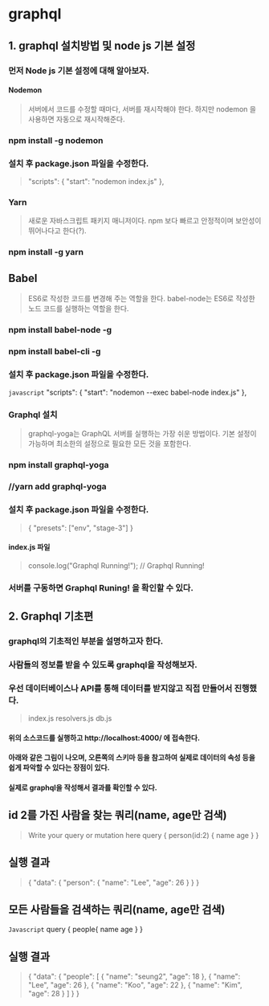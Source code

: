 # graphql

## 1. graphql 설치방법 및 node js 기본 설정

### 먼저 Node js 기본 설정에 대해 알아보자.

#### Nodemon

> 서버에서 코드를 수정할 때마다, 서버를 재시작해야 한다.
> 하지만 nodemon 을 사용하면 자동으로 재시작해준다.

### npm install -g nodemon




### 설치 후 package.json 파일을 수정한다.

> "scripts": {
    "start": "nodemon index.js"
  },


### Yarn
> 새로운 자바스크립트 패키지 매니저이다. 
> npm 보다 빠르고 안정적이며 보안성이 뛰어나다고 한다(?).

### npm install -g yarn

## Babel
> ES6로 작성한 코드를 변경해 주는 역할을 한다. 
> babel-node는 ES6로 작성한 노드 코드를 실행하는 역할을 한다. 

### npm install babel-node -g
### npm install babel-cli -g

### 설치 후 package.json 파일을 수정한다.

```javascript```
 "scripts": {
    "start": "nodemon --exec babel-node index.js"
  },



### Graphql 설치

> graphql-yoga는 GraphQL 서버를 실행하는 가장 쉬운 방법이다.
> 기본 설정이 가능하며 최소한의 설정으로 필요한 모든 것을 포함한다.

### npm install graphql-yoga
### //yarn add graphql-yoga

### 설치 후 package.json 파일을 수정한다.

> {
  "presets": ["env", "stage-3"]
}

#### index.js 파일
> console.log("Graphql Running!");
> // Graphql Running!

### 서버를 구동하면 Graphql Runing! 을 확인할 수 있다.



## 2. Graphql 기초편

### graphql의 기초적인 부분을 설명하고자 한다.
### 사람들의 정보를 받을 수 있도록 graphql을 작성해보자.
### 우선 데이터베이스나 API를 통해 데이터를 받지않고 직접 만들어서 진행했다.

> index.js
> resolvers.js
> db.js

#### 위의 소스코드를 실행하고 http://localhost:4000/ 에 접속한다.
#### 아래와 같은 그림이 나오며, 오른쪽의 스키마 등을 참고하여 실제로 데이터의 속성 등을 쉽게 파악할 수 있다는 장점이 있다.
#### 실제로 graphql을 작성해서 결과를 확인할 수 있다.


## id 2를 가진 사람을 찾는 쿼리(name, age만 검색)

> Write your query or mutation here
query {
  person(id:2) {
    name
    age
  }
}


## 실행 결과

> {
  "data": {
    "person": {
      "name": "Lee",
      "age": 26
    }
  }
}


## 모든 사람들을 검색하는 쿼리(name, age만 검색)

```Javascript```
query {
  people{
    name
    age
  }
}


## 실행 결과

> {
  "data": {
    "people": [
      {
        "name": "seung2",
        "age": 18
      },
      {
        "name": "Lee",
        "age": 26
      },
      {
        "name": "Koo",
        "age": 22
      },
      {
        "name": "Kim",
        "age": 28
      }
    ]
  }
}
